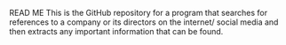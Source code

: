 READ ME
This is the GitHub repository for a program that searches for references to a company or its directors on the internet/ social media and then extracts any important information that can be found.

